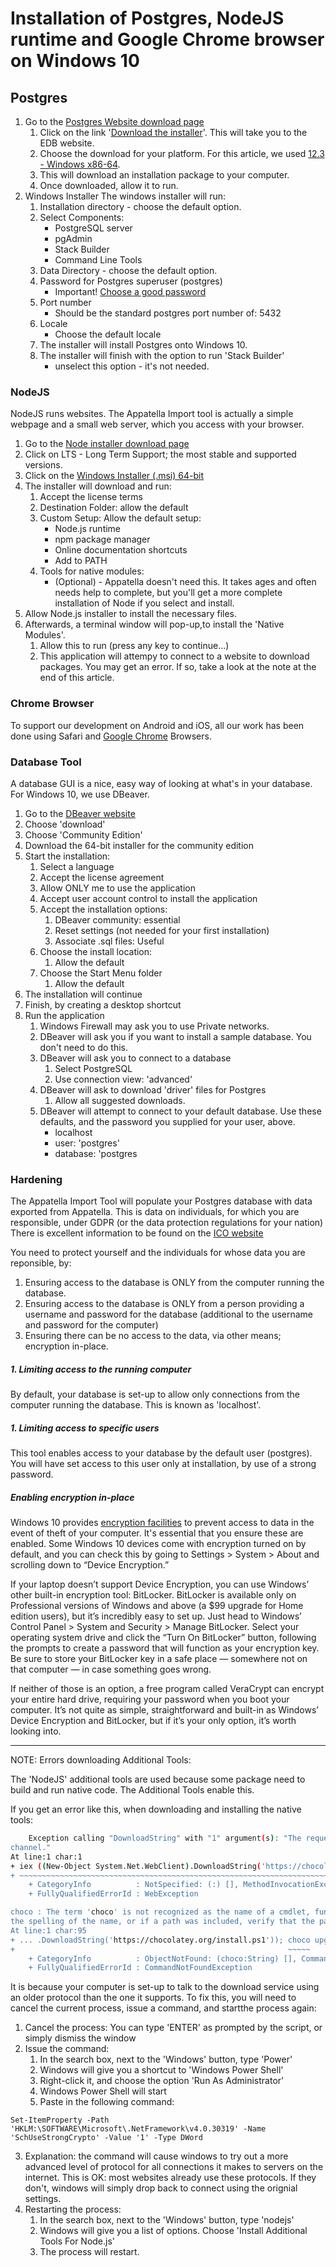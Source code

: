 # Installation of Postgres, NodeJS runtime and Google Chrome browser on Windows 10
## Postgres
1. Go to the [Postgres Website download page](https://www.postgresql.org/download/windows/)
    1. Click on the link '[Download the installer](https://www.enterprisedb.com/downloads/postgres-postgresql-downloads)'. This will take you to the EDB website.
    1. Choose the download for your platform. For this article, we used [12.3 - Windows x86-64](http://www.enterprisedb.com/postgresql-tutorial-resources-training?cid=48).
    1. This will download an installation package to your computer.
    1. Once downloaded, allow it to run.
1. Windows Installer
The windows installer will run:
    1. Installation directory - choose the default option.
    1. Select Components:
        * PostgreSQL server
        * pgAdmin
        * Stack Builder
        * Command Line Tools
    1. Data Directory - choose the default option.
    1. Password for Postgres superuser (postgres)
        * Important! [Choose a good password](https://www.ncsc.gov.uk/blog-post/three-random-words-or-thinkrandom-0) 
    1. Port number
        * Should be the standard postgres port number of: 5432
    1. Locale
        * Choose the default locale
    1. The installer will install Postgres onto Windows 10.
    1. The installer will finish with the option to run 'Stack Builder'
        * unselect this option - it's not needed.
### NodeJS
NodeJS runs websites. The Appatella Import tool is actually a simple webpage and a small web  server, which you access with your browser.

1. Go to the [Node installer download page](https://nodejs.org/en/download/)
1. Click on LTS - Long Term Support; the most stable and supported versions.
1. Click on the [Windows Installer (.msi) 64-bit](https://nodejs.org/dist/v12.18.0/node-v12.18.0-x64.msi)
1. The installer will download and run:
    1. Accept the license terms
    1. Destination Folder: allow the default
    1. Custom Setup: Allow the default setup:
        * Node.js runtime
        * npm package manager
        * Online documentation shortcuts
        * Add to PATH
    1. Tools for native modules: 
        * (Optional) - Appatella doesn't need this. It takes ages and often needs help to complete, but you'll get a more complete installation of Node if you select and install.
1. Allow Node.js installer to install the necessary files.
1. Afterwards, a terminal window will pop-up,to install the 'Native Modules'. 
    1. Allow this to run (press any key to continue...)
    1. This application will attempy to connect to a website to download packages. You may get an error. If so, take a look at the note at the end of this article.

### Chrome Browser

To support our development on Android and iOS, all our work has been done using Safari and [Google Chrome](https://www.google.com/chrome/) Browsers.


### Database Tool
A database GUI is a nice, easy way of looking at what's in your database.
For Windows 10, we use DBeaver.

1. Go to the [DBeaver website](https://dbeaver.io/)
1. Choose 'download'
1. Choose 'Community Edition'
1. Download the 64-bit installer for the community edition
1. Start the installation:
    1. Select a language
    1. Accept the license agreement
    1. Allow ONLY me to use the application
    1. Accept user account control to install the application
    1. Accept the installation options:
        1. DBeaver community: essential
        1. Reset settings (not needed for your first installation)
        1. Associate .sql files: Useful
    1. Choose the install location: 
        1. Allow the default
    1. Choose the Start Menu folder
        1. Allow the default
1. The installation will continue
1. Finish, by creating a desktop shortcut
1. Run the application
    1. Windows Firewall may ask you to use Private networks.
    1. DBeaver will ask you if you want to install a sample database. You don't need to do this.
    1. DBeaver will ask you to connect to a database
        1. Select PostgreSQL
        1. Use connection view: 'advanced'
    1. DBeaver will ask to download 'driver' files for Postgres
        1. Allow all suggested downloads.
    1. DBeaver will attempt to connect to your default database. Use these defaults, and the password you supplied for your user, above.
        * localhost
        * user: 'postgres'
        * database: 'postgres
    
    
### Hardening
The Appatella Import Tool will populate your Postgres database with data exported from Appatella. 
This is data on individuals, for which you are responsible, under GDPR (or the data protection regulations for your nation)
There is excellent information to be found on the [ICO website](https://ico.org.uk/for-organisations/guide-to-data-protection/introduction-to-data-protection/some-basic-concepts/) 

You need to protect yourself and the individuals for whose data you are reponsible, by:

1. Ensuring access to the database is ONLY from the computer running the database.
1. Ensuring access to the database is ONLY from a person providing a username and password for the database (additional to the username and password for the computer)
1. Ensuring there can be no access to the data, via other means; encryption in-place.

##### 1. Limiting access to the running computer
By default, your database is set-up to allow only connections from the computer running the database. This is known as 'localhost'. 

##### 1. Limiting access to specific users
This tool enables access to your database by the default user (postgres). You will have set access to this user only at installation, by use of a strong password. 

##### Enabling encryption in-place
Windows 10 provides [encryption facilities](https://support.microsoft.com/en-us/help/4028713/windows-10-turn-on-device-encryption) to prevent access to data in the event of theft of your computer.
It's essential that you ensure these are enabled.
Some Windows 10 devices come with encryption turned on by default, and you can check this by going to Settings > System > About and scrolling down to “Device Encryption.” 

If your laptop doesn’t support Device Encryption, you can use Windows’ other built-in encryption tool: BitLocker. BitLocker is available only on Professional versions of Windows and above (a $99 upgrade for Home edition users), but it’s incredibly easy to set up. Just head to Windows’ Control Panel > System and Security > Manage BitLocker. Select your operating system drive and click the “Turn On BitLocker” button, following the prompts to create a password that will function as your encryption key. Be sure to store your BitLocker key in a safe place — somewhere not on that computer — in case something goes wrong.

If neither of those is an option, a free program called VeraCrypt can encrypt your entire hard drive, requiring your password when you boot your computer. It’s not quite as simple, straightforward and built-in as Windows’ Device Encryption and BitLocker, but if it’s your only option, it’s worth looking into.



---

NOTE: Errors downloading Additional Tools:

The 'NodeJS' additional tools are used because some package need to build and run native code. The Additional Tools enable this.

If you get an error like this, when downloading and installing the native tools:

```bash
    Exception calling "DownloadString" with "1" argument(s): "The request was aborted: Could not create SSL/TLS secure
channel."
At line:1 char:1
+ iex ((New-Object System.Net.WebClient).DownloadString('https://chocol ...
+ ~~~~~~~~~~~~~~~~~~~~~~~~~~~~~~~~~~~~~~~~~~~~~~~~~~~~~~~~~~~~~~~~~~~~~
    + CategoryInfo          : NotSpecified: (:) [], MethodInvocationException
    + FullyQualifiedErrorId : WebException

choco : The term 'choco' is not recognized as the name of a cmdlet, function, script file, or operable program. Check
the spelling of the name, or if a path was included, verify that the path is correct and try again.
At line:1 char:95
+ ... .DownloadString('https://chocolatey.org/install.ps1')); choco upgrade ...
+                                                             ~~~~~
    + CategoryInfo          : ObjectNotFound: (choco:String) [], CommandNotFoundException
    + FullyQualifiedErrorId : CommandNotFoundException
```

It is because your computer is set-up to talk to the download service using an older protocol than the one it supports.
To fix this, you will need to cancel the current process, issue a command, and startthe process again:

1. Cancel the process: You can type 'ENTER' as prompted by the script, or simply dismiss the window
2. Issue the command:
    1. In the search box, next to the 'Windows' button, type 'Power'
    2. Windows will give you a shortcut to 'Windows Power Shell'
    3. Right-click it, and choose the option 'Run As Administrator'
    4. Windows Power Shell will start
    5. Paste in the following command:
```
Set-ItemProperty -Path 'HKLM:\SOFTWARE\Microsoft\.NetFramework\v4.0.30319' -Name 'SchUseStrongCrypto' -Value '1' -Type DWord 
```
3. Explanation: the command will cause windows to try out a more advanced level of protocol for all connections it makes to servers on the internet. This is OK: most websites already use these protocols. If they don't, windows will simply drop back to connect using the orignial settings.
4. Restarting the process:
    1. In the search box, next to the 'Windows' button, type 'nodejs'
    2. Windows will give you a list of options. Choose 'Install Additional Tools For Node.js'
    3. The process will restart. 
